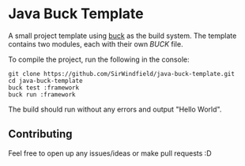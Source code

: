 # Java Buck Template

A small project template using [buck](https://buckbuild.com) as the build system. The template contains
two modules, each with their own _BUCK_ file.

To compile the project, run the following in the console:

```
git clone https://github.com/SirWindfield/java-buck-template.git
cd java-buck-template
buck test :framework
buck run :framework
```
The build should run without any errors and output "Hello World".

## Contributing
Feel free to open up any issues/ideas or make pull requests :D